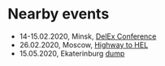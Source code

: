 # Nearby events

- 14-15.02.2020, Minsk, [DelEx Conference](https://delex-conf.com)
- 26.02.2020, Moscow, [Highway to HEL](https://www.helsinkibusinesshub.fi/highway-to-hel-recruitment-breakfast-moscow-feb-2020/)
- 15.05.2020, Ekaterinburg [dump](https://dump-ekb.ru/devops?utm_source=telegram&utm_medium=social&utm_campaign=dump2020&utm_content=devops_ru18.02)
